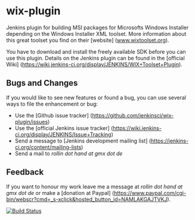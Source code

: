 wix-plugin
==========

Jenkins plugin for building MSI packages for Microsofts Windows Installer depending on the 
Windows Installer XML toolset. More information about this great toolset you find on their [website] (www.wixtoolset.org).

You have to download and install the freely available SDK before you can use this plugin. Details on the Jenkins plugin can be found in the [official Wiki] (https://wiki.jenkins-ci.org/display/JENKINS/WIX+Toolset+Plugin).


Bugs and Changes
----------------
If you would like to see new features or found a bug, you can use several ways to file the enhancement or bug:
- Use the [Github issue tracker] (https://github.com/jenkinsci/wix-plugin/issues)
- Use the [official Jenkins issue tracker] (https://wiki.jenkins-ci.org/display/JENKINS/Issue+Tracking)
- Send a message to [Jenkins development mailing list] (https://jenkins-ci.org/content/mailing-lists)
- Send a mail to _rollin dot hand at gmx dot de_


Feedback
--------
If you want to honour my work leave me a message at _rollin dot hand at gmx dot de_ or make a [donation at Paypal] (https://www.paypal.com/cgi-bin/webscr?cmd=_s-xclick&hosted_button_id=NAMLAKGAJTVKJ).


[![Build Status](https://jenkins.ci.cloudbees.com/buildStatus/icon?job=plugins/wix-plugin)](https://jenkins.ci.cloudbees.com/job/plugins/job/wix-plugin/)
